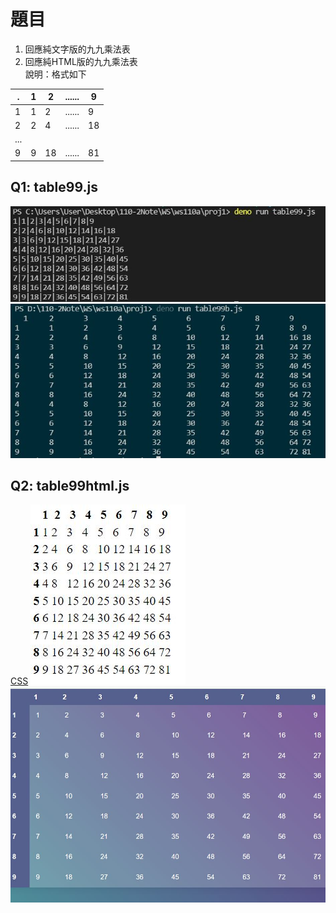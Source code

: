 # 題目
1. 回應純文字版的九九乘法表
2. 回應純HTML版的九九乘法表  
說明：格式如下  

|.|1|2|......|9|
|---|---|---|---|---|
|1|1|2|......|9| 
|2|2|4|......|18|
|...				  
|9|9|18|......|81|

## Q1: table99.js 
![](table99.jpg)
![](table99b.jpg)

## Q2: table99html.js
[CSS](https://codepen.io/alexerlandsson/pen/mPWgpO?editors=1100)
![](table99html.jpg)
![](table99htmlb.jpg)